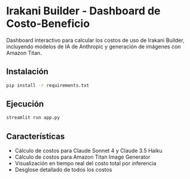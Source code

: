 # Irakani Builder - Dashboard de Costo-Beneficio

Dashboard interactivo para calcular los costos de uso de Irakani Builder, incluyendo modelos de IA de Anthropic y generación de imágenes con Amazon Titan.

## Instalación

```bash
pip install -r requirements.txt
```

## Ejecución

```bash
streamlit run app.py
```

## Características

- Cálculo de costos para Claude Sonnet 4 y Claude 3.5 Haiku
- Cálculo de costos para Amazon Titan Image Generator
- Visualización en tiempo real del costo total por inferencia
- Desglose detallado de todos los costos